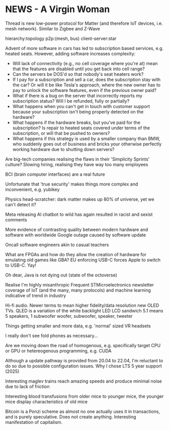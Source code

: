 <!-- SPDX-License-Identifier: zlib-acknowledgement -->
# NEWS - A Virgin Woman
Thread is new low-power protocol for Matter (and therefore IoT devices, i.e. mesh network). Similar to Zigbee and Z-Wave

hierarchy:topology
p2p:(mesh, bus)
client-server:star

Advent of more software in cars has led to subscription based services, e.g. heated seats.
However, adding software increases complexity:
* Will lack of connectivity (e.g., no cell coverage where you're at) mean that the features are disabled until you get back into cell range?
* Can the servers be DOS'd so that nobody's seat heaters work?
* If I pay for a subscription and sell a car, does the subscription stay with the car? Or will it be like Tesla's approach, where the new owner has to pay to unlock the software features, even if the previous owner paid?
* What if there is a bug on the server that incorrectly reports my subscription status? Will I be refunded, fully or partially?
* What happens when you can't get in touch with customer support because your subscription isn't being properly detected on the hardware?
* What happens if the hardware breaks, but you've paid for the subscription? Is repair to heated seats covered under terms of the subscription, or will that be pushed to owners?
* What happens if this strategy is used by a smaller company than BMW, who suddenly goes out of business and bricks your otherwise perfectly working hardware due to shutting down servers?

Are big-tech companies realising the flaws in their 'Simplicity Sprints' culture? Slowing hiring, realising they have way too many employees

BCI (brain computer interfaces) are a real future

Unfortunate that 'true security' makes things more complex and inconvenient, e.g. yubikey 

Physics head-scratcher: dark matter makes up 80% of universe, yet we can't detect it? 

Meta releasing AI chatbot to wild has again resulted in racist and sexist comments

More evidence of contrasting quality between modern hardware and software with worldwide Google outage caused by software update

Oncall software engineers akin to casual teachers

What are FPGAs and how do they allow the creation of hardware for emulating old games like GBA?
EU enforcing USB-C forces Apple to switch to USB-C. Yay!

Oh dear, Java is not dying out  (state of the octoverse)

Realise I'm highly misanthropic
Frequent STMicroelectronics newsletter coverage of IoT (and the many, many protocols) and machine learning indicative of trend in industry

Hi-fi audio. Newer terms to mean higher fidelity/data resolution 
new OLED TVs. QLED is a variation of the white backlight LED LCD sandwich
5.1 means 5 speakers, 1 subwoofer
woofer, subwoofer, speaker, tweeter

Things getting smaller and more data, e.g. 'normal' sized VR headsets

I really don't see fold phones as necessary...

Are we moving down the road of homogenous, e.g. specifically target CPU or GPU or hetereogenous programming, e.g. CUDA  

Although a update pathway is provided from 20.04 to 22.04, I'm reluctant to do so due to possible configuration issues.
Why I chose LTS 5 year support (2025)

Interesting maglev trains reach amazing speeds and produce minimal noise due to lack of friction

Interesting blood transfusions from older mice to younger mice, the younger mice display characteristics of old mice 

Bitcoin is a Ponzi scheme as almost no one actually uses it in transactions, and is purely speculative.
Does not create anything. Interesting manifestation of capitalism.
